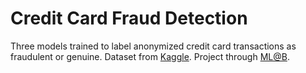 # Credit Card Fraud Detection

Three models trained to label anonymized credit card transactions as fraudulent or genuine. Dataset from [Kaggle](https://www.kaggle.com/datasets/mlg-ulb/creditcardfraud). Project through [ML@B](https://ml.berkeley.edu).

